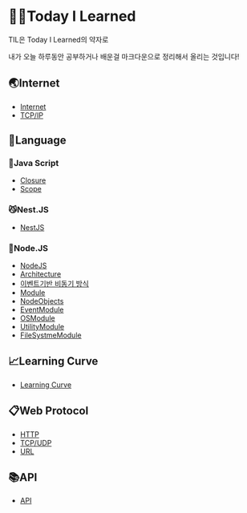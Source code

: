 # 👨‍💻Today I Learned
TIL은 Today I Learned의 약자로

내가 오늘 하루동안 공부하거나 배운걸 마크다운으로 정리해서 올리는 것입니다!

## **🌏Internet**
 - [Internet](internet/Internet.md)
 - [TCP/IP](internet/TCP／IP.md)


## **🧐Language**

### **👊Java Script**
 - [Closure](Language/js/Closure.md)
 - [Scope](Language/js/Scope.md)

### **😼Nest.JS**
 - [NestJS](Language/nestjs/nestjs.md)

### **🤑Node.JS**
 - [NodeJS](Language/nodejs/nodejs.md)
 - [Architecture](Language/nodejs/Architecture.md)
 - [이벤트기반 비동기 방식](Language/nodejs/event-basedAsynchronous.md)
 - [Module](Language/nodejs/module.md)
 - [NodeObjects](Language/nodejs/NodeObjects.md)
 - [EventModule](Language/nodejs/EventModule.md)
 - [OSModule](Language/nodejs/OSModule.md)
 - [UtilityModule](Language/nodejs/UtilityModule.md)
 - [FileSystmeModule](Language/nodejs/FileSystmeModule.md)

## **📈Learning Curve**
 - [Learning Curve](LearningCurve/LearningCurve.md)

## **📋Web Protocol**
 - [HTTP](web_protocol/HTTP.md)
 - [TCP/UDP](web_protocol/TCPvsUDP.md)
 - [URL](Web_protocol/URL.md)

## **📚API**
 - [API](API.md)